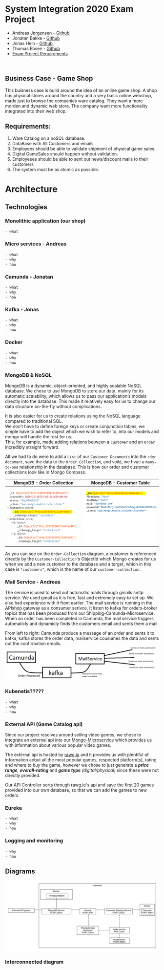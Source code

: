 # System Integration 2020 Exam Project
<ul>
    <li><span>Andreas Jørgensen</span> - <a href="https://github.com/DDomino">Github</a></li>
    <li><span>Jonatan Bakke</span> - <a href="https://github.com/JonatanMagnusBakke">Github</a></li>
    <li><span>Jonas Hein</span> - <a href="https://github.com/Zenzus">Github</a></li>
    <li><span>Thomas Ebsen</span> - <a href="https://github.com/Srax">Github</a></li>
    <li><span><a href="/Misc/ExamProjectRequirements.pdf">Exam Project Requirements</a></span></li>
</ul>
<br>

## Business Case - Game Shop
This buisness case is build around the idea of an online game shop. A shop has physical stores around the country and a very basic online webshop, made just to browse the companies ware catalog. They want a more morden and dynamic web store. The company want more functionality integrated into their web shop.

## Requirements:

1. Ware Catalog on a noSQL database.
2. DataBase with All Customers and emails
3. Employees should be able to validate shipment of physical game sales.
4. Digital GameSales should happen without validation.
5. Employeees should be able to sent out news/discount mails to their customers
6. The system must be as atomic as possible.



# Architecture
## Technologies
### Monolithic application (our shop)
    - what    

### Micro services - Andreas
    - what
    - why
    - how

### Camunda - Jonatan
    - what
    - why
    - how

### Kafka - Jonas
    - what
    - why
    - how

### Docker
    - what
    - why
    - how

### MongoDB & NoSQL
MongoDB is a dynamic, object-oriented, and highly scalable NoSQL database.
We chose to use MongoDB to store our data, mainly for its automatic scalability, which allows us to pass our application’s models directly into the database. This made it relatively easy for us to change our data structure on-the-fly without complications.  

It is also easier for us to create relations using the NoSQL language compared to traditional SQL.  
We don’t have to define foreign keys or create conjunction tables, we simple have to add the object which we wish to refer to, into our models and mongo will handle the rest for us.  
This, for example, made adding relations between a `Customer` and an `Order` incredibly straight forward.

All we had to do were to add a `List` of our `Customer Documents` into the `rder document`, save the data to the `Order Collection`, and voilá, we hvae a `many-to-one` relationship in the database.
This is how our order and customer collections look like in Mongo Compass: 

MongoDB - Order Collection      | MongoDB - Customer Table    
:-------------------------:|:-------------------------: 
![mongo](/Misc/mongo-order-table.png)  |  ![mongo](/Misc/mongo-customer-table.png)   


As you can see on the `Order-Collection` diagram, a customer is referenced directly by the `Customer-Collection`'s ObjectId which Mongo creates for us when we add a new customer to the database and a target, which in this case is `"customers"`, which is the name of our `customer-collection`.

  

### Mail Service - Andreas

The service is used to send out automatic mails through gmails smtp service.
We used gmail as it is free, fast and extremely easy to set up. We also had experience
with it from earlier. 
The mail service is running in the APIshop gateway as a consumer serivce. It listen to kafka for orders-broker topics that has been produced from our Shipping-Camunda-Microservice. When an order has been completed in Camunda, the mail service triggers automaticly and dynamicly finds the customers email and sents them a mail. 

From left to right: Camunda produce a message of an order and sents it to kafka, kafka stores the order data, mailservice cousumes the data and sents out the confirmation emails.
![CKS-diagram](/Misc/CKS-diagram.png)



### Kubenetis?????
    - what
    - why
    - how

### External API (Game Catalog api)
Since our project resolves around selling video games, we chose to integrate an external api into our [Mongo-Microservice](/Mongo-Microservice) which provides us with information about various popular video games. 

The external api is hosted by [rawg.io](https://rawg.io/apidocs) and it provides us with plentiful of information aobut all the most popular games, respected platform(s), rating and where to buy the game, however we chose to just generate a ***price range***, ***overall-rating*** and ***game type*** *(digital/physical)* since these were not directly provided.

Our API Controller sorts through [rawg.io](https://rawg.io/apidocs)'s api and save the first 20 games provided into our own database, so that we can add the games to new orders.

### Eureka
    - what
    - why
    - how

### Logging and monitoring
    - why
    - how    

## Diagrams
![system-diagram](/Misc/System-Diagram.png)

### Interconnected diagram






 
